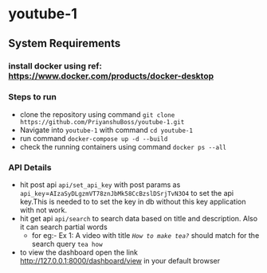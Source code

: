 # youtube-1
## System Requirements
### install docker using ref: https://www.docker.com/products/docker-desktop

### Steps to run
* clone the repository using command `git clone https://github.com/PriyanshuBoss/youtube-1.git`
* Navigate into `youtube-1` with command `cd youtube-1`
* run command `docker-compose up -d --build`
* check the running containers using command `docker ps --all`


### API Details
* hit post api `api/set_api_key` with post params as `api_key`=`AIzaSyDLgzmVT78znJbMk58CcBzslDSrjTvN3O4` to set the api key.This is needed to to set the key in db without this key application with not work.
* hit get api `api/search` to search data based on title and description. Also it can search partial words 
  * for eg:- Ex 1: A video with title *`How to make tea?`* should match for the search query `tea how`
* to view the dashboard open the link http://127.0.0.1:8000/dashboard/view in your default browser



